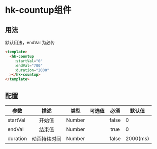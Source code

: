 # hk-countup组件

## 用法

默认用法，endVal 为必传

<template>
  <demo-countup></demo-countup>
</template>


```html
<template>
  <hk-countup
    :startVal="0"
    :endVal="700"
    :duration="2000"
  ></hk-countup>
</template>

```

## 配置

| 参数 | 描述 | 类型 | 可选值 | 必须 | 默认值 |
| -- |:----: | :--: | :--: | :--: | -- |
| startVal | 开始值 | Number |  | false | 0 |
| endVal | 结束值 | Number |  | true | 0 |
| duration | 动画持续时间 | Number |  | false | 2000(ms) |
